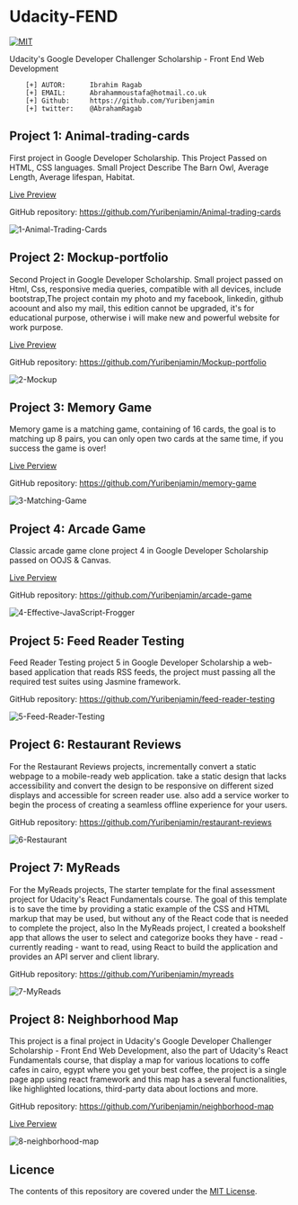 # Udacity-FEND
[![MIT](https://img.shields.io/badge/license-MIT-blue.svg)](https://github.com/Yuribenjamin/Udacity-FEND/blob/master/LICENSE)

Udacity's Google Developer Challenger Scholarship - Front End Web Development

```
    [+] AUTOR:      Ibrahim Ragab
    [+] EMAIL:      Abrahammoustafa@hotmail.co.uk
    [+] Github:     https://github.com/Yuribenjamin
    [+] twitter:    @AbrahamRagab

```

## Project 1: Animal-trading-cards

First project in Google Developer Scholarship. This Project Passed on HTML, CSS languages. Small Project Describe The Barn Owl, Average Length, Average lifespan, Habitat.

[Live Preview](https://yuribenjamin.github.io/Animal-trading-cards/)

GitHub repository: https://github.com/Yuribenjamin/Animal-trading-cards

![1-Animal-Trading-Cards](./img/1-Animal-Trading-Cards.png)


## Project 2: Mockup-portfolio

Second Project in Google Developer Scholarship. Small project passed on Html, Css, responsive media queries, compatible with all devices, include bootstrap,The project contain my photo and my facebook, linkedin, github acoount and also my mail, this edition cannot be upgraded, it's for educational purpose, otherwise i will make new and powerful website for work purpose.

[Live Preview](https://yuribenjamin.github.io/Mockup-portfolio/)

GitHub repository: https://github.com/Yuribenjamin/Mockup-portfolio

![2-Mockup](./img/2-Mockup.png)


## Project 3: Memory Game

Memory game is a matching game, containing of 16 cards, the goal is to matching up 8 pairs, you can only open two cards at the same time, if you success the game is over!

[Live Perview](https://yuribenjamin.github.io/memory-game/)

GitHub repository: https://github.com/Yuribenjamin/memory-game

![3-Matching-Game](./img/3-Matching-Game.png)


## Project 4: Arcade Game

Classic arcade game clone project 4 in Google Developer Scholarship passed on OOJS & Canvas.

[Live Perview](https://github.com/Yuribenjamin/arcade-game)

GitHub repository: https://github.com/Yuribenjamin/arcade-game

![4-Effective-JavaScript-Frogger](./img/4-Effective-JavaScript-Frogger.png)


## Project 5: Feed Reader Testing

Feed Reader Testing project 5 in Google Developer Scholarship a web-based application that reads RSS feeds, the project must passing all the required test suites using Jasmine framework.

GitHub repository: https://github.com/Yuribenjamin/feed-reader-testing

![5-Feed-Reader-Testing](./img/5-Feed-Reader-Testing.png)


## Project 6: Restaurant Reviews

For the Restaurant Reviews projects, incrementally convert a static webpage to a mobile-ready web application. take a static design that lacks accessibility and convert the design to be responsive on different sized displays and accessible for screen reader use. also add a service worker to begin the process of creating a seamless offline experience for your users.

GitHub repository:  https://github.com/Yuribenjamin/restaurant-reviews

![6-Restaurant](./img/6-Restaurant.jpg)


## Project 7: MyReads

For the MyReads projects, The starter template for the final assessment project for Udacity's React Fundamentals course. The goal of this template is to save the time by providing a static example of the CSS and HTML markup that may be used, but without any of the React code that is needed to complete the project, also In the MyReads project, I created a bookshelf app that allows the user to select and categorize books they have - read - currently reading - want to read, using React to build the application and provides an API server and client library.

GitHub repository: https://github.com/Yuribenjamin/myreads

![7-MyReads](./img/7-MyReads.png)


## Project 8: Neighborhood Map

This project is a final project in Udacity's Google Developer Challenger Scholarship - Front End Web Development, also the part of Udacity's React Fundamentals course, that display a map for various locations to coffe cafes in cairo, egypt where you get your best coffee, the project is a single page app using react framework and this map has a several functionalities, like highlighted locations, third-party data about loctions and more.

GitHub repository: https://github.com/Yuribenjamin/neighborhood-map

[Live Perview](https://yuribenjamin.github.io/neighborhood-map/)

![8-neighborhood-map](./img/8-neighborhood-map.png)

## Licence
The contents of this repository are covered under the [MIT License](https://rem.mit-license.org/).